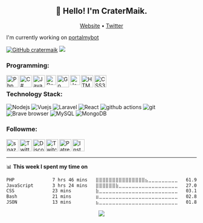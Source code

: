 <h2 align="center">👋 Hello! I'm  CraterMaik.</h2>
<p align="center">
  <a href="https://cratermaik.me/">Website</a> •
  <a href="https://twitter.com/cratermaik">Twitter</a>
</p>

I'm currently working on [portalmybot](https://portalmybot.com) <div>[![GitHub cratermaik](https://img.shields.io/github/followers/cratermaik?label=follow&style=social)](https://github.com/cratermaik) ![](https://komarev.com/ghpvc/?username=cratermaik&color=green)</div>

### Programming:
<p>
  <img align="left" alt="Php" width="32px" src="https://api.iconify.design/mdi:language-php.svg?color=%2300fef4&height=32" />
  <img align="left" alt="C#" width="32px" src="https://api.iconify.design/mdi:language-csharp.svg?color=%2300fef4&height=32" />
  <img align="left" alt="JavaScript" width="32px" src="https://api.iconify.design/mdi:language-javascript.svg?color=%2300fef4&height=32" />
  <img align="left" alt="Database" width="26px" src="https://api.iconify.design/mdi:database.svg?color=%2300fef4&height=32" />
  <img align="left" alt="Go" width="32px" src="https://api.iconify.design/mdi:language-go.svg?color=%2300fef4&height=32" />
   <img align="left" alt="Java" width="26px" src="https://api.iconify.design/mdi:language-java.svg?color=%2300fef4&height=32" />
  <img align="left" alt="HTML5" width="32px" src="https://api.iconify.design/mdi:language-html5.svg?color=%2300fef4&height=32" />
  <img align="left" alt="CSS3" width="32px" src="https://api.iconify.design/mdi:language-css3.svg?color=%2300fef4&height=32" />
</p>

<br>

### Technology Stack:

<p>
  <img alt="Nodejs" src="https://img.shields.io/badge/-Nodejs-43853d?style=flat-square&logo=Node.js&logoColor=white" />
  <img alt="Vuejs" src="https://img.shields.io/badge/-Vue-13aa52?style=flat-square&logo=vue.js&logoColor=white" />
  <img alt="Laravel" src="https://img.shields.io/badge/-Laravel-FB542B?style=flat-square&logo=laravel&logoColor=white" />
  <img alt="React" src="https://img.shields.io/badge/-React-45b8d8?style=flat-square&logo=react&logoColor=white" />
  <img alt="github actions" src="https://img.shields.io/badge/-Github_Actions-2088FF?style=flat-square&logo=github-actions&logoColor=white" />
  <img alt="git" src="https://img.shields.io/badge/-Git-F05032?style=flat-square&logo=git&logoColor=white" />
  <img alt="Brave browser" src="https://img.shields.io/badge/-Brave_Browser-FB542B?style=flat-square&logo=brave&logoColor=white" />
  <img alt="MySQL" src="https://img.shields.io/badge/-MySQL-2088FF?style=flat-square&logo=mysql&logoColor=white" />
  <img alt="MongoDB" src="https://img.shields.io/badge/-MongoDB-13aa52?style=flat-square&logo=mongodb&logoColor=white" />
</p>

[website]: https://portalmybot.com
[twitter]: https://twitter.com/cratermaik
[discord]: https://portalmybot.com/discord
[twitch]: https://www.twitch.tv/cratermaik
[patreon]: https://www.patreon.com/cratermaik
[instagram]: https://instagram.com/crater.maik



### Followme:

[<img align="left" alt="snazzah.com" width="32px" src="https://api.iconify.design/bi:globe.svg?color=%2300fef4&height=32" />][website]
[<img align="left" alt="Twitter" width="32px" src="https://api.iconify.design/mdi:twitter.svg?color=%2300fef4&height=32" />][twitter]
[<img align="left" alt="Discord" width="32px" src="https://api.iconify.design/mdi:discord.svg?color=%2300fef4&height=32" />][discord]
[<img align="left" alt="Twitch" width="32px" src="https://api.iconify.design/mdi:twitch.svg?color=%2300fef4&height=32" />][twitch]
[<img align="left" alt="Patreon" width="32px" src="https://api.iconify.design/mdi:patreon.svg?color=%2300fef4&height=32" />][patreon]
[<img align="left" alt="Instagram" width="32px" src="https://api.iconify.design/mdi:instagram.svg?color=%2300fef4&height=32" />][instagram]

<br /><br />

---
📊 **This week I spent my time on**

<!--START_SECTION:waka-->

```txt
PHP              7 hrs 46 mins   ⣿⣿⣿⣿⣿⣿⣿⣿⣿⣿⣿⣿⣿⣿⣿⣦⣀⣀⣀⣀⣀⣀⣀⣀⣀   61.93 %
JavaScript       3 hrs 24 mins   ⣿⣿⣿⣿⣿⣿⣷⣀⣀⣀⣀⣀⣀⣀⣀⣀⣀⣀⣀⣀⣀⣀⣀⣀⣀   27.09 %
CSS              23 mins         ⣷⣀⣀⣀⣀⣀⣀⣀⣀⣀⣀⣀⣀⣀⣀⣀⣀⣀⣀⣀⣀⣀⣀⣀⣀   03.13 %
Bash             21 mins         ⣶⣀⣀⣀⣀⣀⣀⣀⣀⣀⣀⣀⣀⣀⣀⣀⣀⣀⣀⣀⣀⣀⣀⣀⣀   02.82 %
JSON             13 mins         ⣦⣀⣀⣀⣀⣀⣀⣀⣀⣀⣀⣀⣀⣀⣀⣀⣀⣀⣀⣀⣀⣀⣀⣀⣀   01.83 %
```

<!--END_SECTION:waka-->

<p align="center">
  <img align="center" src="https://github-readme-stats.vercel.app/api?username=cratermaik&show_icons=true&count_private=true&hide_border=true&icon_color=fff&bg_color=05B281&title_color=fff&text_color=fff" />
</p>

